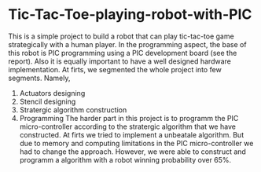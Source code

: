 # Tic-Tac-Toe-playing-robot-with-PIC
This is a simple project to build a robot that can play tic-tac-toe game strategically with a human player. In the programming aspect, the base of this robot is PIC programming using a PIC development board (see the report). Also it is equally important to have a well designed hardware implementation.
At firts, we segmented the whole project into few segments. Namely, 
  1. Actuators designing
  2. Stencil designing
  3. Stratergic algorithm construction
  4. Programming
The harder part in this project is to programm the PIC micro-controller according to the stratergic algorithm that we have constructed. At firts we tried to implement a unbeatale algorithm. But due to memory and computing limitations in the PIC micro-controller we had to change the approach. However, we were able to construct and programm a algorithm with a robot winning probability over 65%.
